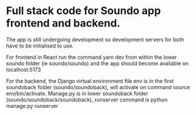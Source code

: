 # Full stack code for Soundo app frontend and backend.

The app is still undergoing development so development servers for both have to be initialised to use. 

For frontend in React run the command yarn dev from within the lower soundo folder (ie soundo/soundo) and the app should become available on localhost:5173

For the backend, the Django virtual environment file env is in the first soundoback folder (soundo/soundoback), will activate on command source env/bin/activate. Manage.py is in lower soundoback folder (soundo/soundoback/soundoback), runserver command is python manage.py runserver


